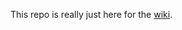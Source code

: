 This repo is really just here for the [wiki](https://github.com/testdouble/contributing-tests/wiki).
